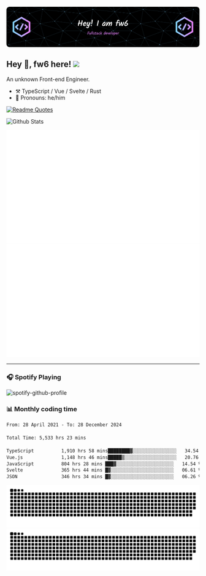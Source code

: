 ![Header](github-header-image.png)

## Hey 👋, fw6 here! <img src="https://github.githubassets.com/images/mona-whisper.gif" height="24" />


An unknown Front-end Engineer.

-   :hammer_and_pick: TypeScript / Vue / Svelte / Rust
-   :man: Pronouns: he/him


[![Readme Quotes](https://quotes-github-readme.vercel.app/api?type=horizontal&theme=algolia)](https://github.com/piyushsuthar/github-readme-quotes)



![Github Stats](https://github-readme-stats.vercel.app/api?username=fw6&bg_color=30,e96443,904e95&title_color=fff&text_color=fff)

![](https://raw.githubusercontent.com/fw6/github-stats-transparent/output/generated/overview.svg)
![](https://raw.githubusercontent.com/fw6/github-stats-transparent/output/generated/languages.svg)


---

### 🎧 Spotify Playing

<!-- ![spotify-github-profile](/img/default.svg) -->

![spotify-github-profile](https://spotify-github-profile.vercel.app/api/view.svg?uid=r6wn4hdvypv0lkzyrj0e0pjct&cover_image=true&theme=default&show_offline=true&background_color=9a10ad&interchange=true&bar_color_cover=true)



### :bar_chart: Monthly coding time 

<!--START_SECTION:waka-->

```txt
From: 28 April 2021 - To: 28 December 2024

Total Time: 5,533 hrs 23 mins

TypeScript          1,910 hrs 58 mins████████▓░░░░░░░░░░░░░░░░   34.54 %
Vue.js              1,148 hrs 46 mins█████▒░░░░░░░░░░░░░░░░░░░   20.76 %
JavaScript          804 hrs 28 mins ███▓░░░░░░░░░░░░░░░░░░░░░   14.54 %
Svelte              365 hrs 44 mins █▓░░░░░░░░░░░░░░░░░░░░░░░   06.61 %
JSON                346 hrs 34 mins █▓░░░░░░░░░░░░░░░░░░░░░░░   06.26 %
```

<!--END_SECTION:waka-->




![github contribution grid snake animation](https://raw.githubusercontent.com/platane/platane/output/github-contribution-grid-snake-dark.svg#gh-dark-mode-only)![github contribution grid snake animation](https://raw.githubusercontent.com/platane/platane/output/github-contribution-grid-snake.svg#gh-light-mode-only)
